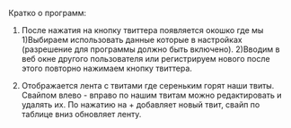 Кратко о программ:

1. После нажатия на кнопку твиттера появляется окошко где мы 
1)Выбираем использовать данные которые в настройках (разрешение для программы должно быть включено). 
2)Вводим в веб окне другого пользователя или регистрируем нового после этого повторно нажимаем кнопку твиттера.

2. Отображается лента с твитами где сереньким горят наши твиты.
Свайпом влево - вправо по нашим твитам можно редактировать и удалять их.
По нажатию на + добавляет новый твит, свайп по таблице вниз обновляет ленту.
